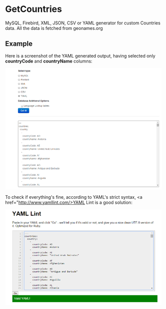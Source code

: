 GetCountries
============

MySQL, Firebird, XML, JSON, CSV or YAML generator for custom Countries data. All the data is fetched from geonames.org

<h2>Example</h2>
Here is a screenshot of the YAML generated output, having selected only <b>countryCode</b> and <b>countryName</b> columns:

<p align="center">
  <img  src="_img/YAML_feature.PNG" alt="YAML feature" />
</p>

To check if everything's fine, according to YAML's strict syntax, <a href="http://www.yamllint.com/>YAML Lint</a> is a good solution:

<p align="center">
  <img  src="_img/valid_YAML.PNG" alt="YAML feature" />
</p>
